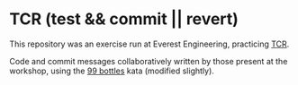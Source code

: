 # TCR (test && commit || revert)

This repository was an exercise run at Everest Engineering, practicing [TCR](https://www.youtube.com/watch?v=FFzHOyFeovE).

Code and commit messages collaboratively written by those present at the workshop, using the [99 bottles](https://www.codewars.com/kata/99-bottles-of-beer-1) kata (modified slightly).

